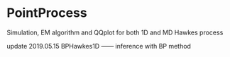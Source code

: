 # PointProcess
Simulation, EM algorithm and QQplot for both 1D and MD Hawkes process

update 2019.05.15 BPHawkes1D —— inference with BP method 

